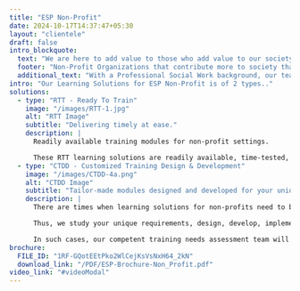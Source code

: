 ```yaml
---
title: "ESP Non-Profit"
date: 2024-10-17T14:37:47+05:30
layout: "clientele"
draft: false
intro_blockquote:
  text: "We are here to add value to those who add value to our society."  
  footer: "Non-Profit Organizations that contribute more to society than businesses that contribute to the nation's economy are one of our key focus segments..."  
  additional_text: "With a Professional Social Work background, our team of experts are aware of the challenges and complexities faced by Non-Profit Organizations, as well as the dynamic requirements that arise both from society and from Human Capital."
intro: "Our Learning Solutions for ESP Non-Profit is of 2 types.."
solutions:
  - type: "RTT - Ready To Train"
    image: "/images/RTT-1.jpg"
    alt: "RTT Image"
    subtitle: "Delivering timely at ease."
    description: |
      Readily available training modules for non-profit settings.

      These RTT learning solutions are readily available, time-tested, and evolved based on the experiences of practicing experts in the non-profit field. Professionals from diverse fields such as psychology, sociology, and social work have sculpted these contemporary learning solutions for non-profit settings.
  - type: "CTDD - Customized Training Design & Development"
    image: "/images/CTDD-4a.png"
    alt: "CTDD Image"
    subtitle: "Tailor-made modules designed and developed for your unique and specific needs."
    description: |
      There are times when learning solutions for non-profits need to be created for the hour, situations, and apt needs.

      Thus, we study your unique requirements, design, develop, implement, and fully deliver customized learning solutions for your non-profit settings.

      In such cases, our competent training needs assessment team will initiate a study to ascertain your apt needs. During this process, we will interact with your appropriate stakeholders and create a roadmap to design, develop, and deliver learning solutions with clarity from start to finish.
brochure:
  FILE_ID: "1RF-GQotEEtPko2WlCejKsVsNxH64_2kN"
  download_link: "/PDF/ESP-Brochure-Non_Profit.pdf"
video_link: "#videoModal"
---
```

